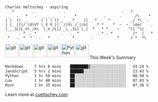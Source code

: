 ```
Charles Ueltschey - aspiring
   *        .             .                         .   * 
 _   .   *   .   _ _ _    .    *            .      .      /\    *        
| |  ()  _      | | | ()__  _ * _  ||   *     *         _/_*\_ . 
| |_ |||/ \U\V7 | V V ||_ //o\ /_|/o|    * *    *  ~  ~  \oo/    . 
|___|L|L_n\_/n\  \_n_/L|/__\_,]L| \_|  *   * *    ~    ^\\ ^\\ 
.     . * .. *           .   .  *        . * . *         |*  |   *
 *   .  *  *   .   *          *       .           *     / *  *\
```

<a href="https://www.gnu.org/" target="_blank"> <img src="https://raw.githubusercontent.com/rahul-jha98/github_readme_icons/main/language_and_tools/square/bash/bash.svg" align="left" alt="git" height='42px'/> </a>
<a href="https://en.wikipedia.org/wiki/C_(programming_language)" target="_blank"> <img src="https://raw.githubusercontent.com/rahul-jha98/github_readme_icons/main/language_and_tools/square/c/c.svg" align="left" alt="git" height='42px'/> </a>
<a href="https://cplusplus.com/" target="_blank"> <img src="https://raw.githubusercontent.com/rahul-jha98/github_readme_icons/main/language_and_tools/square/c++/c++.svg" align="left" alt="git" height='42px'/> </a>
<a href="https://docker.com/" target="_blank"> <img src="https://raw.githubusercontent.com/rahul-jha98/github_readme_icons/main/language_and_tools/square/docker/docker.svg" align="left" alt="git" height='42px'/> </a>
<a href="https://www.python.org" target="_blank"><img align="left" alt="Python" height ="42px" src="https://raw.githubusercontent.com/rahul-jha98/github_readme_icons/main/language_and_tools/square/python/python.svg"></a>
<a href="https://git-scm.com/" target="_blank"> <img src="https://raw.githubusercontent.com/rahul-jha98/github_readme_icons/main/language_and_tools/square/git-scm/git-scm.svg" align="left" alt="git" height='42px'/> </a>


<br></br>
This Week's Summary
<!--START_SECTION:waka-->

```txt
Markdown     7 hrs 8 mins    ████████▒░░░░░░░░░░░░░░░░   33.24 %
JavaScript   5 hrs 2 mins    ██████░░░░░░░░░░░░░░░░░░░   23.43 %
Python       1 hr 50 mins    ██░░░░░░░░░░░░░░░░░░░░░░░   08.58 %
Lua          1 hr 40 mins    ██░░░░░░░░░░░░░░░░░░░░░░░   07.83 %
Rust         1 hr 35 mins    ██░░░░░░░░░░░░░░░░░░░░░░░   07.38 %
```

<!--END_SECTION:waka-->

Learn more at [cueltschey.com](https://cueltschey.com)
